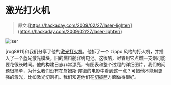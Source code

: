 # 激光打火机

> 原文:[https://hackaday.com/2009/02/27/laser-lighter/](https://hackaday.com/2009/02/27/laser-lighter/)

![lser](../Images/8ec2e607b7430c32206d0e2c4443b825.png "lser")

[rog8811]和我们分享了他的[激光打火机](http://www.rog8811.com/laserlighter.htm)。他拆了一个 zippo 风格的打火机，并插入了一个蓝光激光模块。旧的燃料舱容纳电池。这很酷，尽管用它点燃一支烟可能要花很长时间。他的构建日志非常漂亮，有图表和整个过程的详细图片。我们的问题很简单，为什么我们没有在詹姆斯·邦德的电影中看到这一点？可惜他不能用更强的激光，比如激光切割机。我们知道他们在[切披萨](http://hackaday.com/2008/08/22/cutting-pizza-with-a-laser/)方面做得很好。